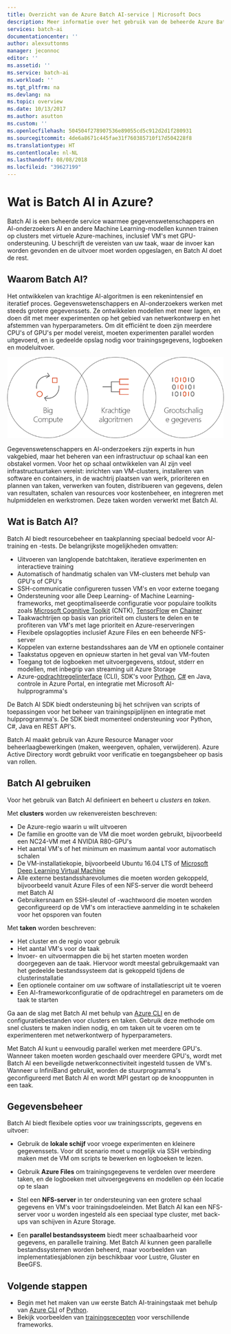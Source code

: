 ```yaml
---
title: Overzicht van de Azure Batch AI-service | Microsoft Docs
description: Meer informatie over het gebruik van de beheerde Azure Batch AI-service voor het trainen van kunstmatige intelligentie (AI) en andere Machine Learning-modellen op GPU- en CPU-clusters.
services: batch-ai
documentationcenter: ''
author: alexsuttonms
manager: jeconnoc
editor: ''
ms.assetid: ''
ms.service: batch-ai
ms.workload: ''
ms.tgt_pltfrm: na
ms.devlang: na
ms.topic: overview
ms.date: 10/13/2017
ms.author: asutton
ms.custom: ''
ms.openlocfilehash: 504504f278907536e89055cd5c912d2d1f280931
ms.sourcegitcommit: 4de6a8671c445fae31f760385710f17d504228f8
ms.translationtype: HT
ms.contentlocale: nl-NL
ms.lasthandoff: 08/08/2018
ms.locfileid: "39627199"
---
```

# <a name="what-is-batch-ai-in-azure"></a>Wat is Batch AI in Azure?
Batch AI is een beheerde service waarmee gegevenswetenschappers en AI-onderzoekers AI en andere Machine Learning-modellen kunnen trainen op clusters met virtuele Azure-machines, inclusief VM's met GPU-ondersteuning. U beschrijft de vereisten van uw taak, waar de invoer kan worden gevonden en de uitvoer moet worden opgeslagen, en Batch AI doet de rest.  
 
## <a name="why-batch-ai"></a>Waarom Batch AI? 
Het ontwikkelen van krachtige AI-algoritmen is een rekenintensief en iteratief proces. Gegevenswetenschappers en AI-onderzoekers werken met steeds grotere gegevenssets. Ze ontwikkelen modellen met meer lagen, en doen dit met meer experimenten op het gebied van netwerkontwerp en het afstemmen van hyperparameters. Om dit efficiënt te doen zijn meerdere CPU's of GPU's per model vereist, moeten experimenten parallel worden uitgevoerd, en is gedeelde opslag nodig voor trainingsgegevens, logboeken en modeluitvoer.   
 
![Batch AI-proces](media/overview/batchai-context.png)

Gegevenswetenschappers en AI-onderzoekers zijn experts in hun vakgebied, maar het beheren van een infrastructuur op schaal kan een obstakel vormen. Voor het op schaal ontwikkelen van AI zijn veel infrastructuurtaken vereist: inrichten van VM-clusters, installeren van software en containers, in de wachtrij plaatsen van werk, prioriteren en plannen van taken, verwerken van fouten, distribueren van gegevens, delen van resultaten, schalen van resources voor kostenbeheer, en integreren met hulpmiddelen en werkstromen. Deze taken worden verwerkt met Batch AI. 
 
## <a name="what-is-batch-ai"></a>Wat is Batch AI? 

Batch AI biedt resourcebeheer en taakplanning speciaal bedoeld voor AI-training en -tests. De belangrijkste mogelijkheden omvatten: 

* Uitvoeren van langlopende batchtaken, iteratieve experimenten en interactieve training 
* Automatisch of handmatig schalen van VM-clusters met behulp van GPU's of CPU's 
* SSH-communicatie configureren tussen VM's en voor externe toegang 
* Ondersteuning voor alle Deep Learning- of Machine Learning-frameworks, met geoptimaliseerde configuratie voor populaire toolkits zoals [Microsoft Cognitive Toolkit](https://github.com/Microsoft/CNTK) (CNTK), [TensorFlow](https://www.tensorflow.org/) en [Chainer](https://chainer.org/) 
* Taakwachtrijen op basis van prioriteit om clusters te delen en te profiteren van VM's met lage prioriteit en Azure-reserveringen  
* Flexibele opslagopties inclusief Azure Files en een beheerde NFS-server 
* Koppelen van externe bestandsshares aan de VM en optionele container 
* Taakstatus opgeven en opnieuw starten in het geval van VM-fouten 
* Toegang tot de logboeken met uitvoergegevens, stdout, stderr en modellen, met inbegrip van streaming uit Azure Storage 
* Azure-[opdrachtregelinterface](/cli/azure) (CLI), SDK's voor [Python](https://github.com/Azure/azure-sdk-for-python), [C#](https://www.nuget.org/packages/Microsoft.Azure.Management.BatchAI/1.0.0-preview) en Java, controle in Azure Portal, en integratie met Microsoft AI-hulpprogramma's 

De Batch AI SDK biedt ondersteuning bij het schrijven van scripts of toepassingen voor het beheer van trainingspijplijnen en integratie met hulpprogramma's. De SDK biedt momenteel ondersteuning voor Python, C#, Java en REST API's.  
 

Batch AI maakt gebruik van Azure Resource Manager voor beheerlaagbewerkingen (maken, weergeven, ophalen, verwijderen). Azure Active Directory wordt gebruikt voor verificatie en toegangsbeheer op basis van rollen.  
 
## <a name="how-to-use-batch-ai"></a>Batch AI gebruiken 

Voor het gebruik van Batch AI definieert en beheert u *clusters* en *taken*. 

 
Met **clusters** worden uw rekenvereisten beschreven: 
* De Azure-regio waarin u wilt uitvoeren 
* De familie en grootte van de VM die moet worden gebruikt, bijvoorbeeld een NC24-VM met 4 NVIDIA R80-GPU's 
* Het aantal VM's of het minimum en maximum aantal voor automatisch schalen 
* De VM-installatiekopie, bijvoorbeeld Ubuntu 16.04 LTS of [Microsoft Deep Learning Virtual Machine](https://azuremarketplace.microsoft.com/marketplace/apps/microsoft-ads.dsvm-deep-learning)
* Alle externe bestandssharevolumes die moeten worden gekoppeld, bijvoorbeeld vanuit Azure Files of een NFS-server die wordt beheerd met Batch AI 
* Gebruikersnaam en SSH-sleutel of -wachtwoord die moeten worden geconfigureerd op de VM's om interactieve aanmelding in te schakelen voor het opsporen van fouten  
 

Met **taken** worden beschreven: 
* Het cluster en de regio voor gebruik 
* Het aantal VM's voor de taak 
* Invoer- en uitvoermappen die bij het starten moeten worden doorgegeven aan de taak. Hiervoor wordt meestal gebruikgemaakt van het gedeelde bestandssysteem dat is gekoppeld tijdens de clusterinstallatie 
* Een optionele container om uw software of installatiescript uit te voeren 
* Een AI-frameworkconfiguratie of de opdrachtregel en parameters om de taak te starten 
 

Ga aan de slag met Batch AI met behulp van [Azure CLI](/cli/azure) en de configuratiebestanden voor clusters en taken. Gebruik deze methode om snel clusters te maken indien nodig, en om taken uit te voeren om te experimenteren met netwerkontwerp of hyperparameters.  
 

Met Batch AI kunt u eenvoudig parallel werken met meerdere GPU's. Wanneer taken moeten worden geschaald over meerdere GPU's, wordt met Batch AI een beveiligde netwerkconnectiviteit ingesteld tussen de VM's. Wanneer u InfiniBand gebruikt, worden de stuurprogramma's geconfigureerd met Batch AI en wordt MPI gestart op de knooppunten in een taak.  

## <a name="data-management"></a>Gegevensbeheer
Batch AI biedt flexibele opties voor uw trainingsscripts, gegevens en uitvoer:
  
* Gebruik de **lokale schijf** voor vroege experimenten en kleinere gegevenssets. Voor dit scenario moet u mogelijk via SSH verbinding maken met de VM om scripts te bewerken en logboeken te lezen. 

* Gebruik **Azure Files** om trainingsgegevens te verdelen over meerdere taken, en de logboeken met uitvoergegevens en modellen op één locatie op te slaan 

* Stel een **NFS-server** in ter ondersteuning van een grotere schaal gegevens en VM's voor trainingsdoeleinden. Met Batch AI kan een NFS-server voor u worden ingesteld als een speciaal type cluster, met back-ups van schijven in Azure Storage. 
 
* Een **parallel bestandssysteem** biedt meer schaalbaarheid voor gegevens, en parallelle training. Met Batch AI kunnen geen parallelle bestandssystemen worden beheerd, maar voorbeelden van implementatiesjablonen zijn beschikbaar voor Lustre, Gluster en BeeGFS.  

## <a name="next-steps"></a>Volgende stappen

* Begin met het maken van uw eerste Batch AI-trainingstaak met behulp van [Azure CLI](quickstart-cli.md) of [Python](quickstart-python.md).
* Bekijk voorbeelden van [trainingsrecepten](https://github.com/Azure/BatchAI) voor verschillende frameworks.

